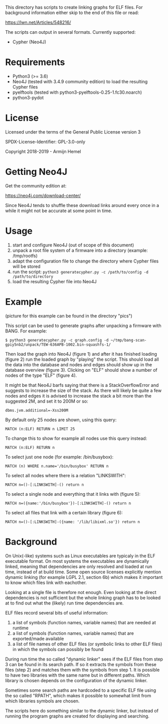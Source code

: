 This directory has scripts to create linking graphs for ELF files. For
background information either skip to the end of this file or read:

https://lwn.net/Articles/548216/

The scripts can output in several formats. Currently supported:

* Cypher (Neo4J)

# Requirements

* Python3 (>= 3.6)
* Neo4J (tested with 3.4.9 community edition) to load the resulting Cypher files
* pyelftools (tested with python3-pyelftools-0.25-1.fc30.noarch)
* python3-pydot

# License

Licensed under the terms of the General Public License version 3

SPDX-License-Identifier: GPL-3.0-only

Copyright 2018-2019 - Armijn Hemel

# Getting Neo4J

Get the community edition at:

https://neo4j.com/download-center/

Since Neo4J tends to shuffle these download links around every once in a while
it might not be accurate at some point in time.

# Usage

1. start and configure Neo4J (out of scope of this document)
2. unpack a root file system of a firmware into a directory (example: /tmp/rootfs)
3. adapt the configuration file to change the directory where Cypher files will be stored
4. run the script: `python3 generatecypher.py -c /path/to/config -d /path/to/directory`
5. load the resulting Cypher file into Neo4J

# Example

(picture for this example can be found in the directory "pics")

This script can be used to generate graphs after unpacking a firmware with
BANG. For example:

    $ python3 generatecypher.py -c graph.config -d ~/tmp/bang-scan-gpiy5nb2/unpack/TEW-636APB-1002.bin-squashfs-1/

Then load the graph into Neo4J (figure 1) and after it has finished loading
(figure 2) run the loaded graph by "playing" the script. This should load all
the data into the database and nodes and edges should show up in the database
overview (figure 3). Clicking on "ELF" should show a number of nodes of the
type "ELF" (figure 4).

It might be that Neo4J barfs saying that there is a StackOverflowError and
suggests to increase the size of the stack. As there will likely be quite a
few nodes and edges it is advised to increase the stack a bit more than the
suggested 2M, and set it to 200M or so:

    dbms.jvm.additional=-Xss200M

By default only 25 nodes are shown, using this query:

    MATCH (n:ELF) RETURN n LIMIT 25

To change this to show for example all nodes use this query instead:

    MATCH (n:ELF) RETURN n

To select just one node (for example: /bin/busybox):

    MATCH (n) WHERE n.name='/bin/busybox' RETURN n

To select all nodes where there is a relation "LINKSWITH":

    MATCH n=()-[:LINKSWITH]-() return n

To select a single node and everything that it links with (figure 5):

    MATCH n=({name:'/bin/busybox'})-[:LINKSWITH]-() return n

To select all files that link with a certain library (figure 6):

    MATCH n=()-[:LINKSWITH]-({name: '/lib/libixml.so'}) return n

# Background

On Unix(-like) systems such as Linux executables are typicaly in the ELF
executable format. On most systems the executables are dynamically linked,
meaning that dependencies are only resolved and loaded at run time, instead
of at build time. Some open source licenses explicitly mention dynamic linking
(for example LGPL 2.1, section 6b) which makes it important to know which
files link with eachother.

Looking at a single file is therefore not enough. Even looking at the direct
dependencies is not sufficient but the whole linking graph has to be looked
at to find out what the (likely) run time dependencies are.

ELF files record several bits of useful information:

1. a list of symbols (function names, variable names) that are needed at
runtime
2. a list of symbols (function names, variable names) that are exported/made
available
3. a list of file names of other ELF files (or symbolic links to other ELF
files) in which the symbols can possibly be found

During run time the so called "dynamic linker" sees if the ELF files from
step 3 can be found in its search path. If so it extracts the symbols from
these files (step 2) and matches them with the symbols from step 1. It is
possible to have two libraries with the same name but in different paths. Which
library is chosen depends on the configuration of the dynamic linker.

Sometimes some search paths are hardcoded to a specific ELF file using the
so called "RPATH", which makes it possible to somewhat limit from which
libraries symbols are chosen.

The scripts here do something similar to the dynamic linker, but instead of
running the program graphs are created for displaying and searching.
